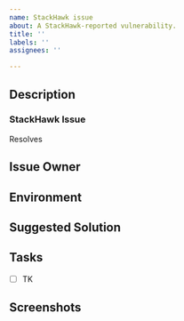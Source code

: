 ```yaml
---
name: StackHawk issue
about: A StackHawk-reported vulnerability.
title: ''
labels: ''
assignees: ''

---
```


## Description

<!-- A clear and concise description of the bug. -->
<!-- The sections suggested are intended to make it easy to create a -->
<!-- descriptive bug report. Change as needed! -->

### StackHawk Issue

<!-- Link to StackHawk dashboard ticket. -->

Resolves 

## Issue Owner

<!-- A list of one or more individuals, responsible for seeing this -->
<!-- vulnerability resolved/patched. -->


## Environment

<!-- The context in which the report was filed. -->

## Suggested Solution

<!-- What is the suggestion StackHawk has provided? -->

## Tasks

<!-- What sub-tasks are part of this issue? -->
- [ ] TK

## Screenshots

<!-- Would including screenshots help explain the problem? -->
